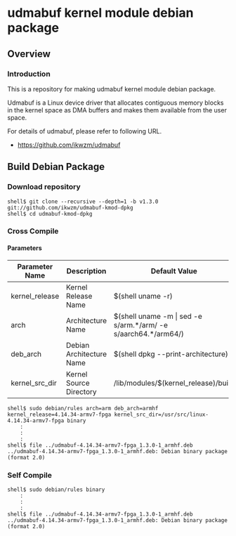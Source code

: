 udmabuf kernel module debian package
====================================================================================

Overview
------------------------------------------------------------------------------------

### Introduction

This is a repository for making udmabuf kernel module debian package.

Udmabuf is a Linux device driver that allocates contiguous memory blocks in the kernel space as DMA buffers and makes them available from the user space.

For details of udmabuf, please refer to following URL.

  * https://github.com/ikwzm/udmabuf

Build Debian Package
------------------------------------------------------------------------------------

### Download repository

```console
shell$ git clone --recursive --depth=1 -b v1.3.0 git://github.com/ikwzm/udmabuf-kmod-dpkg
shell$ cd udmabuf-kmod-dpkg
```

### Cross Compile

#### Parameters

| Parameter Name | Description              | Default Value                                                    |
|----------------|--------------------------|------------------------------------------------------------------|
| kernel_release | Kernel Release Name      | $(shell uname -r)                                                |
| arch           | Architecture Name        | $(shell uname -m \| sed -e s/arm.\*/arm/ -e s/aarch64.\*/arm64/) |
| deb_arch       | Debian Architecture Name | $(shell dpkg --print-architecture)                               |
| kernel_src_dir | Kernel Source Directory  | /lib/modules/$(kernel_release)/build                             |


```console
shell$ sudo debian/rules arch=arm deb_arch=armhf kernel_release=4.14.34-armv7-fpga kernel_src_dir=/usr/src/linux-4.14.34-armv7-fpga binary
    :
    :
    :
shell$ file ../udmabuf-4.14.34-armv7-fpga_1.3.0-1_armhf.deb
../udmabuf-4.14.34-armv7-fpga_1.3.0-1_armhf.deb: Debian binary package (format 2.0)
```

### Self Compile

```console
shell$ sudo debian/rules binary
    :
    :
    :
shell$ file ../udmabuf-4.14.34-armv7-fpga_1.3.0-1_armhf.deb
../udmabuf-4.14.34-armv7-fpga_1.3.0-1_armhf.deb: Debian binary package (format 2.0)
```

